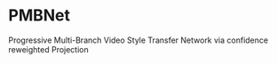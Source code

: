 # PMBNet
Progressive Multi-Branch Video Style Transfer Network via confidence reweighted Projection
